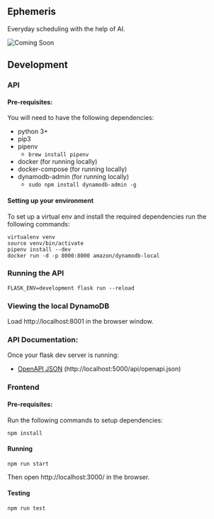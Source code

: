 ## Ephemeris

Everyday scheduling with the help of AI.

![Coming Soon](https://raw.githubusercontent.com/Svjard/ephemeris/master/.github/screenshot1.png)

## Development

### API
  
  #### Pre-requisites:

  You will need to have the following dependencies:
  * python 3+
  * pip3
  * pipenv
    * ```brew install pipenv```
  * docker (for running locally)
  * docker-compose (for running locally)
  * dynamodb-admin (for running locally)
    * ```sudo npm install dynamodb-admin -g```

  #### Setting up your environment

  To set up a virtual env and install the required dependencies run the following commands:

  ```
  virtualenv venv
  source venv/bin/activate
  pipenv install --dev
  docker run -d -p 8000:8000 amazon/dynamodb-local 
  ```

  ### Running the API

  ```FLASK_ENV=development flask run --reload```

  ### Viewing the local DynamoDB

  Load http://localhost:8001 in the browser window.

  ### API Documentation:

  Once your flask dev server is running:
  * [OpenAPI JSON](http://localhost:5000/api/openapi.json) (http://localhost:5000/api/openapi.json)

### Frontend

  #### Pre-requisites:

  Run the following commands to setup dependencies:

  ```npm install```

  #### Running

  ```npm run start```

  Then open http://localhost:3000/ in the browser.

  #### Testing

  ```npm run test```
